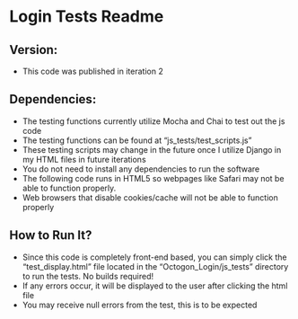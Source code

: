 # Login Tests Readme

## Version:<br>
  - This code was published in iteration 2<br>

## Dependencies:<br>
  - The testing functions currently utilize Mocha and Chai to test out the js code
  - The testing functions can be found at “js_tests/test_scripts.js”
  - These testing scripts may change in the future once I utilize Django in my HTML files in future iterations
  - You do not need to install any dependencies to run the software
  - The following code runs in HTML5 so webpages like Safari may not be able to function properly.
  - Web browsers that disable cookies/cache will not be able to function properly

## How to Run It?<br>
  - Since this code is completely front-end based, you can simply click the “test_display.html” file located in the “Octogon_Login/js_tests” directory to run the tests. No builds required!
  - If any errors occur, it will be displayed to the user after clicking the html file
  - You may receive null errors from the test, this is to be expected
